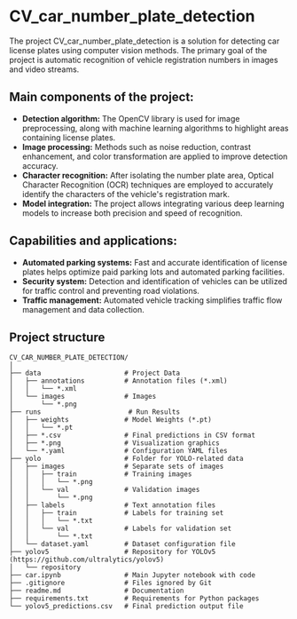 # CV_car_number_plate_detection

The project CV_car_number_plate_detection is a solution for detecting car license plates using computer vision methods. The primary goal of the project is automatic recognition of vehicle registration numbers in images and video streams.

## Main components of the project:
* **Detection algorithm:** The OpenCV library is used for image preprocessing, along with machine learning algorithms to highlight areas containing license plates.
* **Image processing:** Methods such as noise reduction, contrast enhancement, and color transformation are applied to improve detection accuracy.
* **Character recognition:** After isolating the number plate area, Optical Character Recognition (OCR) techniques are employed to accurately identify the characters of the vehicle's registration mark.
* **Model integration:** The project allows integrating various deep learning models to increase both precision and speed of recognition.

## Capabilities and applications:
* **Automated parking systems:** Fast and accurate identification of license plates helps optimize paid parking lots and automated parking facilities.
* **Security system:** Detection and identification of vehicles can be utilized for traffic control and preventing road violations.
* **Traffic management:** Automated vehicle tracking simplifies traffic flow management and data collection.


## Project structure

```
CV_CAR_NUMBER_PLATE_DETECTION/
│
├── data                     # Project Data
│   ├── annotations          # Annotation files (*.xml)
│   │   └── *.xml
│   └── images               # Images
│       └── *.png
├── runs                      # Run Results
│   ├── weights              # Model Weights (*.pt)
│   │   └── *.pt
│   ├── *.csv                # Final predictions in CSV format
│   ├── *.png                # Visualization graphics
│   └── *.yaml               # Configuration YAML files
├── yolo                     # Folder for YOLO-related data
│   ├── images               # Separate sets of images
│   │   ├── train            # Training images
│   │   │   └── *.png
│   │   └── val              # Validation images
│   │       └── *.png
│   ├── labels               # Text annotation files
│   │   ├── train            # Labels for training set
│   │   │   └── *.txt
│   │   └── val              # Labels for validation set
│   │       └── *.txt
│   └── dataset.yaml         # Dataset configuration file
├── yolov5                   # Repository for YOLOv5 (https://github.com/ultralytics/yolov5)
│   └── repository
├── car.ipynb                # Main Jupyter notebook with code
├── .gitignore               # Files ignored by Git
├── readme.md                # Documentation
├── requirements.txt         # Requirements for Python packages
└── yolov5_predictions.csv   # Final prediction output file
```



